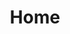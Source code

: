 ---
# https://vitepress.dev/reference/default-theme-home-page
layout: home
title: Home

hero:
  name: "abap2UI5"
  tagline: "Developing UI5 Apps Purely in ABAP.\nEfficient. Simple. Open Source."
  image:
    src: /logo.png
    alt: abap2UI5 Logo
    width: 200px
    height: 200px
  actions:
    - theme: brand
      text: About
      link: /get_started/introduction
    - theme: alt
      text: Quickstart
      link: /get_started/quickstart

features:
  - title: Guide
    icon: 🚀
    details: Learn how to develop, configure, and run apps with abap2UI5.
    link: /get_started/introduction
  - title: GitHub
    icon: 🦖
    details: Jump into the code! Explore the repository, report issues, and contribute to the project.
    link: https://www.github.com/abap2UI5/abap2UI5
  - title: LinkedIn
    icon: ❤️
    details: Follow on LinkedIn and stay informed about latest updates and changes.
    link: https://www.linkedin.com/company/abap2ui5
---